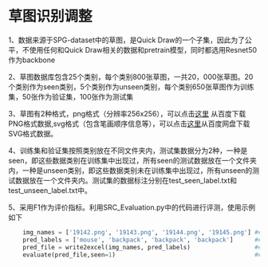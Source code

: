 # 草图识别调整

1、数据来源于SPG-dataset中的草图，是Quick Draw的一个子集，因此为了公平，不使用任何和Quick Draw相关的数据和pretrain模型，同时都选用Resnet50作为backbone

2、草图数据库包含25个类别，每个类别800张草图，一共20，000张草图。20个类别作为seen类别，5个类别作为unseen类别，每个类别650张草图作为训练集，50张作为验证集，100张作为测试集

3、草图有2种格式，png格式（分辨率256x256），可以点击[这里](https://pan.baidu.com/s/1DRawrYLnBmxXe3laDSiBCA?pwd=94cu) 从百度下载PNG格式数据,svg格式（包含笔画顺序信息等），可以点击[这里](https://pan.baidu.com/s/1kYSV-GFOgIR0U2tFpgKD9Q?pwd=4fsp)从百度网盘下载SVG格式数据。

4、训练集和验证集按照类别放在不同文件夹内，测试集数据分为2种，一种是seen，即这些数据类别在训练集中出现过，所有seen的测试数据放在一个文件夹内，一种是unseen类别，即这些数据类别未在训练集中出现过，所有unseen的测试数据放在一个文件夹内。测试集的数据标注分别在test_seen_label.txt和test_unseen_label.txt中。

5、采用F1作为评价指标。利用SRC_Evaluation.py中的代码进行评测，使用示例如下

```python
    img_names = ['19142.png', '19143.png', '19144.png', '19145.png'] ##测试图片名，利用list存储
    pred_labels = ['mouse', 'backpack', 'backpack', 'backpack']      ##预测类别名，和上面的图片名一一对应，利用list存储
    pred_file = write2excel(img_names, pred_labels)                  ##输入图片名和类别名，将其存储在excel文件中,并返回文件名
    evaluate(pred_file,seen=1)                                       ##将上面的文件名和测试集类型，获得评价结果。测试集类型分为seen和unseen，默认为1，为seen类别，设置为0，为unseen类别
```
